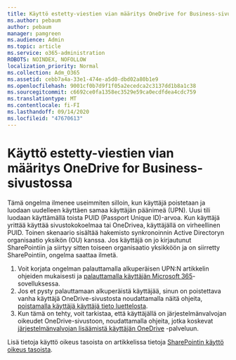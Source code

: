 ```yaml
---
title: Käyttö estetty-viestien vian määritys OneDrive for Business-sivustossa
ms.author: pebaum
author: pebaum
manager: pamgreen
ms.audience: Admin
ms.topic: article
ms.service: o365-administration
ROBOTS: NOINDEX, NOFOLLOW
localization_priority: Normal
ms.collection: Adm_O365
ms.assetid: cebb7a4a-33e1-474e-a5d0-dbd02a80b1e9
ms.openlocfilehash: 9001cf0b7d9f1f05a2ecedca2c3137dd1b8a1c38
ms.sourcegitcommit: c6692ce0fa1358ec3529e59ca0ecdfdea4cdc759
ms.translationtype: MT
ms.contentlocale: fi-FI
ms.lasthandoff: 09/14/2020
ms.locfileid: "47670613"
---
```

# <a name="troubleshooting-access-denied-messages-to-onedrive-for-business-sites"></a>Käyttö estetty-viestien vian määritys OneDrive for Business-sivustossa

Tämä ongelma ilmenee useimmiten silloin, kun käyttäjä poistetaan ja luodaan uudelleen käyttäen samaa käyttäjän päänimeä (UPN). Uusi tili luodaan käyttämällä toista PUID (Passport Unique ID)-arvoa. Kun käyttäjä yrittää käyttää sivustokokoelmaa tai OneDrivea, käyttäjällä on virheellinen PUID. Toinen skenaario sisältää hakemisto synkronoinnin Active Directoryn organisaatio yksikön (OU) kanssa. Jos käyttäjä on jo kirjautunut SharePointiin ja siirtyy sitten toiseen organisaatio yksikköön ja on siirretty SharePointiin, ongelma saattaa ilmetä.

1. Voit korjata ongelman palauttamalla alkuperäisen UPN:N artikkelin ohjeiden mukaisesti ja [palauttamalla käyttäjän Microsoft 365](https://docs.microsoft.com/microsoft-365/admin/add-users/restore-user)-sovelluksessa.
2. Jos et pysty palauttamaan alkuperäistä käyttäjää, sinun on poistettava vanha käyttäjä OneDrive-sivustosta noudattamalla näitä ohjeita, [poistamalla käyttäjä käyttäjä tieto luettelosta](). 
3. Kun tämä on tehty, voit tarkistaa, että käyttäjällä on järjestelmänvalvojan oikeudet OneDrive-sivustoon, noudattamalla ohjeita, jotka koskevat [järjestelmänvalvojan lisäämistä käyttäjän OneDrive](https://docs.microsoft.com/sharepoint/manage-user-profiles) -palveluun.

Lisä tietoja käyttö oikeus tasoista on artikkelissa tietoja [SharePointin käyttö oikeus tasoista](https://docs.microsoft.com/sharepoint/understanding-permission-levels).
